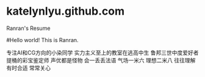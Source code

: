# katelynlyu.github.com
Ranran's Resume

#Hello world! This is Ranran.

专注AI和CG方向的小染同学
实力主义至上的教室在逃高中生
鲁邦三世中度爱好者
提桶的彩宝鉴定师
声优都是怪物
会一丢丢法语
气场一米六
理想二米八
往往理解
有时合适
常常关心
